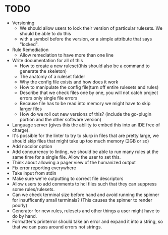 # TODO

- Versioning
  - We should allow users to lock their version of particular rulesets. We should be able to do this
  - with a symbol before the version, or a simple attribute that says "locked".
- Rule Remediation
  - Allow remediation to have more than one line
- Write documentation for all of this
  - How to create a new ruleset(this should also be a command to generate the skeleton)
  - The anatomy of a ruleset folder
  - Why the config file exists and how does it work
  - How to manipulate the config file(turn off entire rulesets and rules)
  - Describe that we check files one by one, you will not catch project errors only single file errors
  - Because file has to be read into memory we might have to skip larger files
  - How do we roll out new versions of this? (include the go-plugin portion and the other software version)
- Language server (gives this the ability to embed this into an IDE free of charge).
- It's possible for the linter to try to slurp in files that are pretty large, we should skip files
  that might take up too much memory (2GB or so)
- Add nocolor option
- Add concurrency to linting, we should be able to run many rules at the same time for a single file. Allow the user to set this.
- Think about allowing a pager view of the humanized output
- Fix error reporting everywhere
- Take input from stdin
- Make sure we're outputting to correct file descriptors
- Allow users to add comments to hcl files such that they can suppress some rules/rulesets.
- Can we check terminal size before hand and avoid running the spinner for insufficently small terminals?
  (This causes the spinner to render poorly)
- Generator for new rules, rulesets and other things a user might have to do by hand.
- Formatter's printerror should take an error and expand it into a string, so that we can pass around
  errors not strings.

